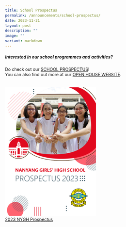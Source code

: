 ```yaml
---
title: School Prospectus
permalink: /announcements/school-prospectus/
date: 2023-11-21
layout: post
description: ""
image: ""
variant: markdown
---
```

##### **Interested in our school programmes and activities?**

Do check out our <a target="\_blank" href="/files/NYGH_Prospectus.pdf">SCHOOL PROSPECTUS</a>! <br>
You can also find out more at our <a target="\_blank" href="https://openhousenygh.com/">OPEN HOUSE WEBSITE</a>.
<div style="float: left; margin: 20px 80px 80px 0px;"><img style="width:300px;" src="/images/NY_Prospectus_Cover.jpg">
<br>
	<a target="\_blank" href="/files/NYGH_Prospectus.pdf">2023 NYGH Prospectus</a>
</div>
<br style="clear:both">